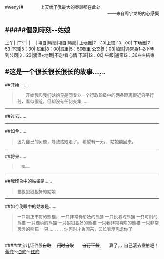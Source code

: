 ﻿#wenyi
#　　　　上天给予我最大的眷顾都在此处
　　　　　　　　　　　　　　　　　　　　　　　　——来自周宇龙的内心感慨

#####**個別時刻--姑娘**
---
上午|   |下午|  |
--|
項目|時間|項目|時間|
上地鐵|7：33|上班|13：00|
下地鐵|7：53|下班|5：30|
班車|8：00|班車|5：50發車
公交|8：03|加班|通常為1~2小時
到公司|8：23|滴滴+地鐵|不定/看心情
下班|12：00|
午飯|通常12：30左右結束




#这是一个很长很长很长的故事...[.]()..
---
##开始……..
>　　开始我和我们姑娘只是同专业一个行政班级中的两条距离很近的平行线，看似很近，但却没有任何交集……

---
##过去……

---
##如今……
>   因为自己的问题，导致姑娘走了。
>   希望有一天，，姑娘能回来。

---
##将来……
>       唉……

---
##我印象中的姑娘是……
>   狠狠狠狠狠好的姑娘

---
##如今我眼中的姑娘是……

>   一只刚正不阿的熊猫，
    一只非常有想法的熊猫
    一只执着的熊猫
    一只可耐的熊猫
    一只蠢萌的熊猫
    一只狠狠狠好的熊猫
    一只我非常喜欢的熊猫
    一只非常思念的熊猫
    一只……
            .
            .
            .
    你何时才会回来，园长表示思念你了
            
　　　　　　　　　　　　　　　　　
　　　　　　　　　　　　　　　　　
######宝儿证件照~~自取~~ 　~~用时自取~~　　~~自行下载~~,　　算了，，自己滚去重拍吧！
~~[蓝底](http://xiongmaoyi.cn/900000_ImageOfBlog/wenyi_1_inch/wenyi_lan.png)＼[白底](http://xiongmaoyi.cn/900000_ImageOfBlog/wenyi_1_inch/wenyi_bai.png)＼[红底](http://xiongmaoyi.cn/900000_ImageOfBlog/wenyi_1_inch/wenyi_hong.png)~~
